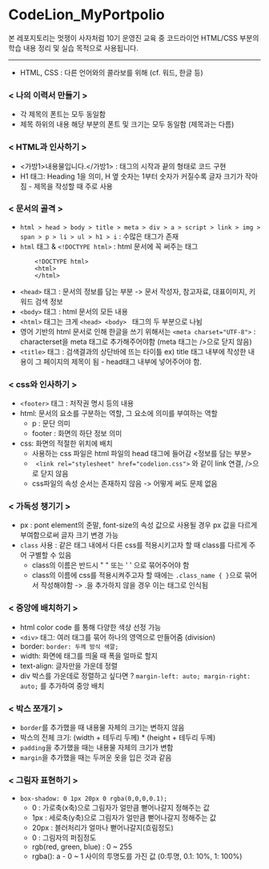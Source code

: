 # CodeLion_MyPortpolio

본 레포지토리는 멋쟁이 사자처럼 10기 운영진 교육 중 코드라이언 HTML/CSS 부분의 학습 내용 정리 및 실습 목적으로 사용됩니다.

------

- HTML, CSS : 다른 언어와의 콜라보를 위해 (cf. 워드, 한글 등)

### < 나의 이력서 만들기 >
- 각 제목의 폰트는 모두 동일함
- 제목 하위의 내용 해당 부분의 폰트 및 크기는 모두 동일함 (제목과는 다름)

### < HTML과 인사하기 >
- <가방1>내용물입니다.</가방1> : 태그의 시작과 끝의 형태로 코드 구현
- H1 태그: Heading 1을 의미, H 옆 숫자는 1부터 숫자가 커질수록 글자 크기가 작아짐 - 제목을 작성할 때 주로 사용

### < 문서의 골격 >
- ``` html > head > body > title > meta > div > a > script > link > img > span > p > li > ul > h1 > i ``` : 수많은 태그가 존재
- ``` html ``` 태그 & ``` <!DOCTYPE html> ``` : html 문서에 꼭 써주는 태그
    ``` 
        <!DOCTYPE html>
        <html>
        </html>
    ```
- ``` <head> ``` 태그 : 문서의 정보를 담는 부분 -> 문서 작성자, 참고자료, 대표이미지, 키워드 검색 정보
- ``` <body> ``` 태그 : html 문서의 모든 내용
- ``` <html> ``` 태그는 크게 ```<head> <body> ``` 태그의 두 부분으로 나뉨
- 영어 기반의 html 문서로 인해 한글을 쓰기 위해서는 ```<meta charset="UTF-8">``` : characterset을 meta 태그로 추가해주어야함 (meta 태그는 />으로 닫지 않음)
- ```<title>``` 태그 : 검색결과의 상단바에 뜨는 타이틀 ex) title 태그 내부에 작성한 내용이 그 페이지의 제목이 됨 - head태그 내부에 넣어주어야 함.

### < css와 인사하기 >
- ``` <footer> ``` 태그 : 저작권 명시 등의 내용
- html: 문서의 요소를 구분하는 역할, 그 요소에 의미를 부여하는 역할
    - p : 문단 의미 
    - footer : 화면의 하단 정보 의미
- css: 화면의 적절한 위치에 배치
    - 사용하는 css 파일은 html 파일의 head 태그에 들어감 <정보를 담는 부분>
    - ``` <link rel="stylesheet" href="codelion.css">``` 와 같이 link 연결, />으로 닫지 않음
    - css파일의 속성 순서는 존재하지 않음 -> 어떻게 써도 문제 없음

### < 가독성 챙기기 >
- px : pont element의 준말, font-size의 속성 값으로 사용될 경우 px 값을 다르게 부여함으로써 글자 크기 변경 가능
- ``` class ``` 사용 : 같은 태그 내에서 다른 css를 적용시키고자 할 때 class를 다르게 주어 구별할 수 있음
    - class의 이름은 반드시 " " 또는 ' ' 으로 묶어주어야 함
    - class의 이름에 css를 적용시켜주고자 할 때에는 ```.class_name { }```으로 묶어서 작성해야함 -> .을 추가하지 않을 경우 이는 태그로 인식됨


### < 중앙에 배치하기 >
- html color code 를 통해 다양한 색상 선정 가능
- ```<div>``` 태그: 여러 태그를 묶어 하나의 영역으로 만들어줌 (division)
- border: ``` border: 두께 방식 색깔; ```
- width: 화면에 태그를 띄울 때 폭을 얼마로 할지
- text-align: 글자만을 가운데 정렬
- div 박스를 가운데로 정렬하고 싶다면 ? ``` margin-left: auto; margin-right: auto; ``` 를 추가하여 중앙 배치

### < 박스 쪼개기 >
- ```border```를 추가했을 때 내용물 자체의 크기는 변하지 않음
- 박스의 전체 크기: (width + 테두리 두께) * (height + 테두리 두께)
- ```padding```을 추가했을 때는 내용물 자체의 크기가 변함
- ```margin```을 추가했을 때는 두꺼운 옷을 입은 것과 같음

### < 그림자 표현하기 >
- ```box-shadow: 0 1px 20px 0 rgba(0,0,0,0.1); ```
    - 0 : 가로축(x축)으로 그림자가 얼만큼 뻗어나갈지 정해주는 값
    - 1px : 세로축(y축)으로 그림자가 얼만큼 뻗어나갈지 정해주는 값
    - 20px : 블러처리가 얼마나 뻗어나갈지(흐림정도)
    - 0 : 그림자의 퍼짐정도
    - rgb(red, green, blue) : 0 ~ 255
    - rgba(): a - 0 ~ 1 사이의 투명도를 가진 값 (0:투명, 0.1: 10%, 1: 100%)